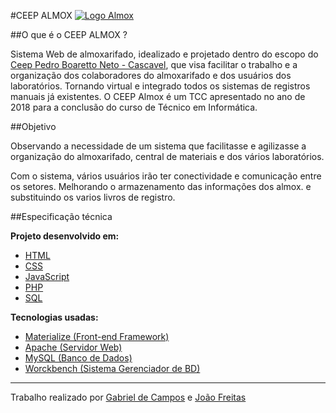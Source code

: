 #CEEP ALMOX 
[![Logo Almox](logo_almox.jpg)](https://github.com/kontrolbits/almox/blob/master/imagens/logo_almox2.jpg)

##O que é o CEEP ALMOX ?

Sistema Web de almoxarifado, idealizado e projetado dentro do escopo do [Ceep Pedro Boaretto Neto - Cascavel](https://www.ceepcascavel.com.br/ "Ceep Pedro Boaretto Neto - Cascavel"), que visa facilitar o trabalho e a organização dos colaboradores do almoxarifado e dos usuários dos laboratórios. Tornando virtual e integrado todos os sistemas de registros manuais já existentes.
O CEEP Almox é um TCC apresentado no ano de 2018 para a conclusão do curso de Técnico em Informática.

##Objetivo

Observando a necessidade de um sistema que facilitasse e agilizasse a organização do almoxarifado, central de materiais e dos vários laboratórios.

Com o sistema, vários usuários irão ter conectividade e comunicação entre os setores. Melhorando o armazenamento das informações dos almox. e substituindo os varios livros de registro.

##Especificação técnica

**Projeto desenvolvido em:**
- [HTML](https://developer.mozilla.org/pt-BR/docs/Web/HTML "HTML")
- [CSS](https://developer.mozilla.org/pt-BR/docs/Web/CSS "CSS")
- [JavaScript](https://developer.mozilla.org/pt-BR/docs/Web/JavaScript "JavaScript")
- [PHP](https://www.php.net/manual/pt_BR/intro-whatis.php "PHP")
- [SQL](https://www.alura.com.br/artigos/o-que-e-sql "SQL")

**Tecnologias usadas:**
- [Materialize (Front-end Framework)](https://materializecss.com/ "Materialize (Front-end Framework)")
- [Apache (Servidor Web)](https://www.apache.org/ "Apache (Servidor Web)")
- [MySQL (Banco de Dados)](https://www.mysql.com/ "MySQL (Banco de Dados)")
- [Worckbench (Sistema Gerenciador de BD)](https://www.mysql.com/products/workbench/ "Worckbench (Sistema Gerenciador de BD)")


------------

Trabalho realizado por [Gabriel de Campos](https://github.com/kontrolbits "Gabriel de Campos") e [João Freitas](https://www.facebook.com/joao.hortiz "João Freitas")
